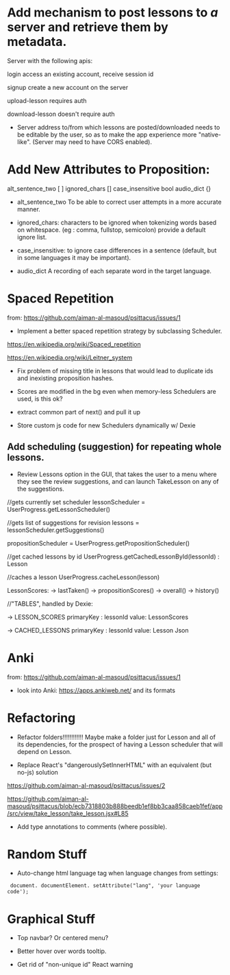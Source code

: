 # Add mechanism to post lessons to *a* server and retrieve them by metadata.

Server with the following apis:

login
access an existing account, receive session id

signup
create a new account on the server

upload-lesson
requires auth

download-lesson
doesn't require auth


* Server address to/from which lessons are posted/downloaded needs to be editable by the user, so as to make the app experience more "native-like". (Server may need to have CORS enabled).

# Add New Attributes to Proposition:

alt_sentence_two [ ]
ignored_chars []
case_insensitive bool
audio_dict {}

* alt_sentence_two
To be able to correct user attempts in a more accurate manner.

* ignored_chars:
characters to be ignored when tokenizing words based on whitespace. (eg : comma, fullstop, semicolon)
provide a default ignore list.

* case_insensitive: to ignore case differences in a sentence (default, but in some languages it may be important).

* audio_dict
A recording of each separate word in the target language.


# Spaced Repetition

from: https://github.com/aiman-al-masoud/psittacus/issues/1

* Implement a better spaced repetition strategy by subclassing Scheduler.

https://en.wikipedia.org/wiki/Spaced_repetition

https://en.wikipedia.org/wiki/Leitner_system


* Fix problem of missing title in lessons that would lead to duplicate ids and inexisting proposition hashes.

* Scores are modified in the bg even when memory-less Schedulers are used, is this ok?

* extract common part of next() and pull it up

* Store custom js code for new Schedulers dynamically w/ Dexie

## Add scheduling (suggestion) for repeating whole lessons.

* Review Lessons option in the GUI, that takes the user to a menu where they see the review suggestions, and can launch TakeLesson on any of the suggestions.

//gets currently set scheduler
lessonScheduler = UserProgress.getLessonScheduler() 

//gets list of suggestions for revision 
lessons = lessonScheduler.getSuggestions() 

propositionScheduler = UserProgress.getPropositionScheduler() 

//get cached lessons by id
UserProgress.getCachedLessonById(lessonId) : Lesson

//caches a lesson
UserProgress.cacheLesson(lesson)

LessonScores:
-> lastTaken()
-> propositionScores()
-> overall()
-> history()


//"TABLES", handled by Dexie:

-> LESSON_SCORES
primaryKey : lessonId
value: LessonScores

-> CACHED_LESSONS
primaryKey : lessonId
value: Lesson Json


# Anki

from: https://github.com/aiman-al-masoud/psittacus/issues/1

* look into Anki: https://apps.ankiweb.net/ and its formats

# Refactoring

* Refactor folders!!!!!!!!!!!! Maybe make a folder just for Lesson and all of its dependencies, for the prospect of having a Lesson scheduler that will depend on Lesson. 

* Replace React's "dangerouslySetInnerHTML" with an equivalent (but no-js) solution

https://github.com/aiman-al-masoud/psittacus/issues/2

https://github.com/aiman-al-masoud/psittacus/blob/ecb7318803b888beedb1ef8bb3caa858caeb1fef/app/src/view/take_lesson/take_lesson.jsx#L85

* Add type annotations to comments (where possible).

# Random Stuff

* Auto-change html language tag when language changes from settings:
```
 document. documentElement. setAttribute("lang", 'your language code');
```

# Graphical Stuff

* Top navbar? Or centered menu?

* Better hover over words tooltip.

* Get rid of "non-unique id" React warning